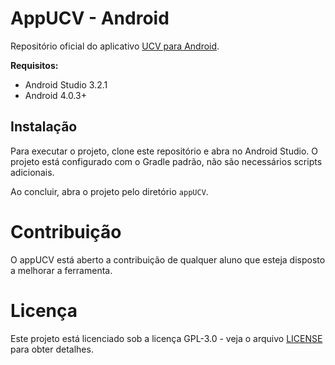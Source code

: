 # AppUCV - Android
Repositório oficial do aplicativo [UCV para Android](https://github.com/Meycon/AppUCV).

**Requisitos:**

* Android Studio 3.2.1
* Android 4.0.3+

## Instalação
Para executar o projeto, clone este repositório e abra no Android Studio. O projeto está configurado com o Gradle padrão, não são necessários scripts adicionais.

Ao concluir, abra o projeto pelo diretório `appUCV`.

# Contribuição
O appUCV está aberto a contribuição de qualquer aluno que esteja disposto a melhorar a ferramenta. 

# Licença
Este projeto está licenciado sob a licença GPL-3.0 - veja o arquivo [LICENSE](https://github.com/Meycon/AppUCV/blob/master/LICENSE) para obter detalhes.


